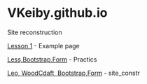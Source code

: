 
# VKeiby.github.io
Site reconstruction

[Lesson 1](https://vkeiby.github.io/src1/index.html) - Example page

[Less,Bootstrap,Form](https://vkeiby.github.io/src/index.html) - Practics

[Leo, WoodCdaft, Bootstrap,Form](https://vkeiby.github.io/form/index.html) - site_constr


